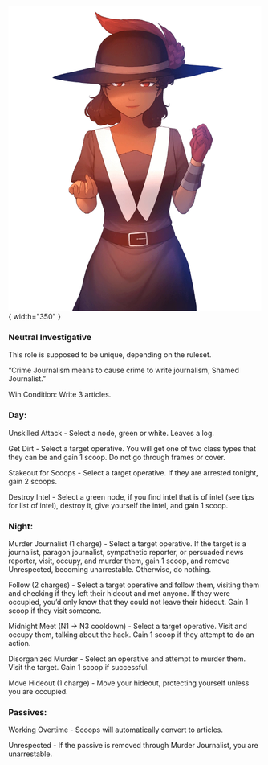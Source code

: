 ![shamedjournalist.png](Images/shamedjournalist.png){ width="350" }

### **Neutral Investigative**

This role is supposed to be unique, depending on the ruleset.

“Crime Journalism means to cause crime to write journalism, Shamed Journalist.”

Win Condition: Write 3 articles.

### **Day:**

Unskilled Attack - Select a node, green or white. Leaves a log.

Get Dirt - Select a target operative. You will get one of two class types that they can be and gain 1 scoop. Do not go through frames or cover.

Stakeout for Scoops - Select a target operative. If they are arrested tonight, gain 2 scoops.

Destroy Intel - Select a green node, if you find intel that is of intel (see tips for list of intel), destroy it, give yourself the intel, and gain 1 scoop.

### **Night:**

Murder Journalist (1 charge) - Select a target operative. If the target is a journalist, paragon journalist, sympathetic reporter, or persuaded news reporter, visit, occupy, and murder them, gain 1 scoop, and remove Unrespected, becoming unarrestable. Otherwise, do nothing.

Follow (2 charges) - Select a target operative and follow them, visiting them and checking if they left their hideout and met anyone. If they were occupied, you’d only know that they could not leave their hideout. Gain 1 scoop if they visit someone.

Midnight Meet (N1 -> N3 cooldown) - Select a target operative. Visit and occupy them, talking about the hack. Gain 1 scoop if they attempt to do an action.

Disorganized Murder - Select an operative and attempt to murder them. Visit the target. Gain 1 scoop if successful.

Move Hideout (1 charge) - Move your hideout, protecting yourself unless you are occupied.

### **Passives:**

Working Overtime - Scoops will automatically convert to articles.

Unrespected - If the passive is removed through Murder Journalist, you are unarrestable.